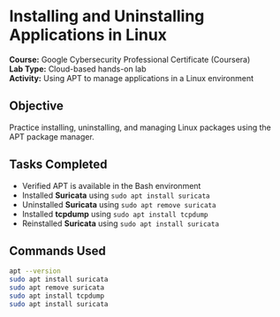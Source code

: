 # Installing and Uninstalling Applications in Linux

**Course:** Google Cybersecurity Professional Certificate (Coursera)  
**Lab Type:** Cloud-based hands-on lab  
**Activity:** Using APT to manage applications in a Linux environment

## Objective

Practice installing, uninstalling, and managing Linux packages using the APT package manager.

## Tasks Completed

- Verified APT is available in the Bash environment  
- Installed **Suricata** using `sudo apt install suricata`  
- Uninstalled **Suricata** using `sudo apt remove suricata`  
- Installed **tcpdump** using `sudo apt install tcpdump`  
- Reinstalled **Suricata** using `sudo apt install suricata`

## Commands Used

```bash
apt --version
sudo apt install suricata
sudo apt remove suricata
sudo apt install tcpdump
sudo apt install suricata
